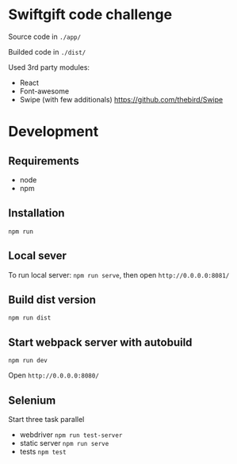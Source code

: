 # Swiftgift code challenge

Source code in `./app/`

Builded code in `./dist/`

Used 3rd party modules:

* React
* Font-awesome
* Swipe (with few additionals) https://github.com/thebird/Swipe


# Development

## Requirements
* node
* npm

## Installation
`npm run`

## Local sever
To run local server: `npm run serve`, then open `http://0.0.0.0:8081/`

## Build dist version
`npm run dist`

## Start webpack server with autobuild
`npm run dev`

Open `http://0.0.0.0:8080/`

## Selenium
Start three task parallel

* webdriver `npm run test-server`
* static server `npm run serve`
* tests `npm test`
